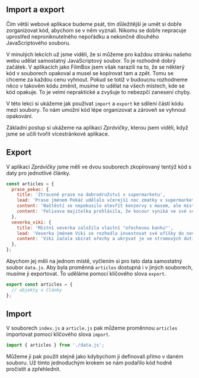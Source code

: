 ## Import a export

Čím větší webové aplikace budeme psát, tím důležitější je umět si dobře zorganizovat kód, abychom se v něm vyznali. Nikomu se dobře nepracuje uprostřed neproniknutelného nepořádku a nekončně dlouhého JavaScriptového souboru.

V minulých lekcích už jsme viděli, že si můžeme pro každou stránku našeho webu udělat samostatný JavaScriptový soubor. To je rozhodně dobrý začátek. V aplikacích jako FilmBox jsem však narazili na to, že se některý kód v souborech opakoval a musel se kopírovat tam a zpět. Tomu se chceme za každou cenu vyhnout. Pokud se totiž v budoucnu rozhodneme něco v takovém kódu změnit, musíme to udělat na všech místech, kde se kód opakuje. To je velmi nepraktické a zvyšuje to nebezpčí zanesení chyby.

V této lekci si ukážeme jak používat `import` a `export` ke sdílení částí kódu mezi soubory. To nám umožní kód lépe organizovat a zároveň se vyhnout opakování.

Základní postup si ukážeme na aplikaci _Zprávičky_, kterou jsem viděli, když jsme se učili tvořit vícestránkové aplikace. 

## Export

V aplikaci _Zprávičky_ jsme měli ve dvou souborech zkopírovaný tentýž kód s daty pro jednotlivé články.

```js
const articles = {
  prase_pekac: {
    title: 'Ztracené prase na dobrodružství v supermarketu',
    lead: 'Prase jménem Pekáč udělalo včerejší noc zmatky v supermarketu, když se rozhodlo prozkoumat regál s vepřovými výrobky.',
    content: 'Naštěstí se nepokusilo otevřít konzervy s masem, ale místo toho si vybralo balení klobás a rozuteklo se po prodejně. Zaměstnanci byli nuceni zavolat do práce zvířecího dobrodruha a nakonec se jim podařilo prase bezpečně chytit a vrátit ho zpět do svého domova na farmě.'V něm vytvořím proměnnou `articles` a do ní uložím objekt s daty.ocour Felix se stal novým mistrem letošného ročníku tradiční soutěže ve schovávané mezi kočkami.',
    content: 'Felixova majitelka prohlásila, že kocour vyniká ve své schopnosti se skrývat až do té míry, že ho někdy nemůže najít ani sama. Nyní zvažuje, zda by ho neměla přihlásit do celostátní televizní soutěže. Na otázku, jak Felix přišel na tak dobrý úkryt, pouze odfrkl a zmizel za gauč.',
  },
  veverka_viki: {
    title: 'Místní veverka založila vlastní "ořechovou banku"',    
    lead: 'Veverka jménem Viki se rozhodla investovat své oříšky do nového podnikání a založila na kraji místního lesa úspěšnou ořechovou banku.',
    content: 'Viki začala sbírat ořechy a ukrývat je ve stromových dutinách, které přetvořila na svou vlastní "ořechovou banku". Místní zvířata rychle začala chodit s žádostí o úvěry, a tak si Viki rychle vytvořila pověst váženého finančního institutu. Jen doufáme, že se banka nezhroutí, když se některé zvířecí dlužníky rozhodnou splácet ve formě lískového krému.',
  },
};
```

Abychom jej měli na jednom místě, vyčlením si pro tato data samostatný soubor `data.js`. Aby byla proměnná `articles` dostupná i v jiných souborech, musíme ji exportovat. To uděláme pomocí klíčového slova `export`.

```js
export const articles = {
  // objekty s články
};
```

## Import

V souborech `index.js` a `article.js` pak můžeme proměnnou `articles` importovat pomocí klíčového slova `import`.

```js
import { articles } from './data.js';
```

Můžeme ji pak použít stejně jako kdybychom ji definovali přímo v daném souboru. Už tímto jednoduchým krokem se nám podařilo kód hodně pročistit a zpřehlednit.
